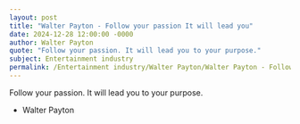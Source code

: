 ```yaml
---
layout: post
title: "Walter Payton - Follow your passion It will lead you"
date: 2024-12-28 12:00:00 -0000
author: Walter Payton
quote: "Follow your passion. It will lead you to your purpose."
subject: Entertainment industry
permalink: /Entertainment industry/Walter Payton/Walter Payton - Follow your passion It will lead you
---
```


Follow your passion. It will lead you to your purpose.

- Walter Payton
